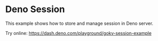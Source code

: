# Deno Session

This example shows how to store and manage session in Deno server.

Try online: https://dash.deno.com/playground/gokv-session-example